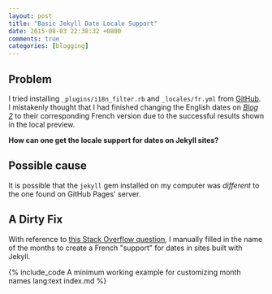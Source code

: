 ```yaml
---
layout: post
title: "Basic Jekyll Date Locale Support"
date: 2015-08-03 22:38:32 +0800
comments: true
categories: [blogging]
---
```


Problem
---

I tried installing `_plugins/i18n_filter.rb` and `_locales/fr.yml`
from [GitHub][plug_src].  I mistakenly thought that I had finished
changing the English dates on [*Blog 2*][blog2] to their corresponding
French version due to the successful results shown in the local
preview.

**How can one get the locale support for dates on Jekyll sites?**

<!-- more -->

Possible cause
---

It is possible that the `jekyll` gem installed on my computer was
*different* to the one found on GitHub Pages' server.

A Dirty Fix
---

With reference to [this Stack Overflow question][so29757806], I
manually filled in the name of the months to create a French "support"
for dates in sites built with Jekyll.

{% include_code A minimum working example for customizing month names lang:text index.md %} 

[plug_src]: https://github.com/jekyll/jekyll/issues/3406
[blog2]: /blog2
[so29757806]: http://stackoverflow.com/a/29757806
